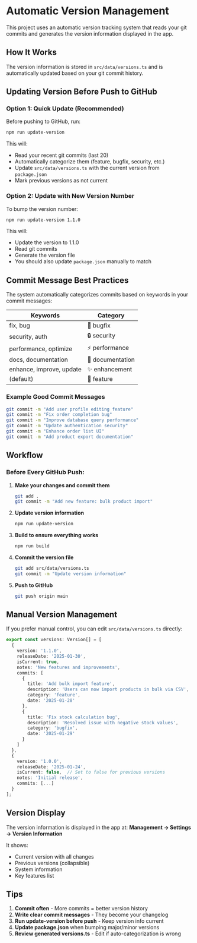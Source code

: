 # Automatic Version Management

This project uses an automatic version tracking system that reads your git commits and generates the version information displayed in the app.

## How It Works

The version information is stored in `src/data/versions.ts` and is automatically updated based on your git commit history.

## Updating Version Before Push to GitHub

### Option 1: Quick Update (Recommended)

Before pushing to GitHub, run:

```bash
npm run update-version
```

This will:
- Read your recent git commits (last 20)
- Automatically categorize them (feature, bugfix, security, etc.)
- Update `src/data/versions.ts` with the current version from `package.json`
- Mark previous versions as not current

### Option 2: Update with New Version Number

To bump the version number:

```bash
npm run update-version 1.1.0
```

This will:
- Update the version to 1.1.0
- Read git commits
- Generate the version file
- You should also update `package.json` manually to match

## Commit Message Best Practices

The system automatically categorizes commits based on keywords in your commit messages:

| Keywords | Category |
|----------|----------|
| fix, bug | 🐛 bugfix |
| security, auth | 🔒 security |
| performance, optimize | ⚡ performance |
| docs, documentation | 📝 documentation |
| enhance, improve, update | ✨ enhancement |
| (default) | 🎁 feature |

### Example Good Commit Messages

```bash
git commit -m "Add user profile editing feature"
git commit -m "Fix order completion bug"
git commit -m "Improve database query performance"
git commit -m "Update authentication security"
git commit -m "Enhance order list UI"
git commit -m "Add product export documentation"
```

## Workflow

### Before Every GitHub Push:

1. **Make your changes and commit them**
   ```bash
   git add .
   git commit -m "Add new feature: bulk product import"
   ```

2. **Update version information**
   ```bash
   npm run update-version
   ```

3. **Build to ensure everything works**
   ```bash
   npm run build
   ```

4. **Commit the version file**
   ```bash
   git add src/data/versions.ts
   git commit -m "Update version information"
   ```

5. **Push to GitHub**
   ```bash
   git push origin main
   ```

## Manual Version Management

If you prefer manual control, you can edit `src/data/versions.ts` directly:

```typescript
export const versions: Version[] = [
  {
    version: '1.1.0',
    releaseDate: '2025-01-30',
    isCurrent: true,
    notes: 'New features and improvements',
    commits: [
      {
        title: 'Add bulk import feature',
        description: 'Users can now import products in bulk via CSV',
        category: 'feature',
        date: '2025-01-28'
      },
      {
        title: 'Fix stock calculation bug',
        description: 'Resolved issue with negative stock values',
        category: 'bugfix',
        date: '2025-01-29'
      }
    ]
  },
  {
    version: '1.0.0',
    releaseDate: '2025-01-24',
    isCurrent: false,  // Set to false for previous versions
    notes: 'Initial release',
    commits: [...]
  }
];
```

## Version Display

The version information is displayed in the app at:
**Management → Settings → Version Information**

It shows:
- Current version with all changes
- Previous versions (collapsible)
- System information
- Key features list

## Tips

1. **Commit often** - More commits = better version history
2. **Write clear commit messages** - They become your changelog
3. **Run update-version before push** - Keep version info current
4. **Update package.json** when bumping major/minor versions
5. **Review generated versions.ts** - Edit if auto-categorization is wrong
